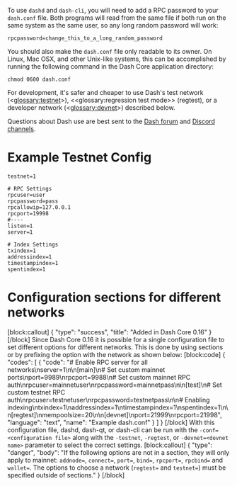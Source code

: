 To use `dashd` and `dash-cli`, you will need to add a RPC password to your `dash.conf` file. Both programs will read from the same file if both run on the same system as the same user, so any long random password will work:

``` text
rpcpassword=change_this_to_a_long_random_password
```

You should also make the `dash.conf` file only readable to its owner.  On Linux, Mac OSX, and other Unix-like systems, this can be accomplished by running the following command in the Dash Core application directory:

``` text
chmod 0600 dash.conf
```

For development, it's safer and cheaper to use Dash's test network (<<glossary:testnet>>), <<glossary:regression test mode>> (regtest), or a developer network  (<<glossary:devnet>>) described below.

Questions about Dash use are best sent to the [Dash forum](https://www.dash.org/forum/categories/dash-support.61/) and [Discord channels](http://www.dashchat.org).

# Example Testnet Config

```text
testnet=1

# RPC Settings
rpcuser=user
rpcpassword=pass
rpcallowip=127.0.0.1
rpcport=19998
#----
listen=1
server=1

# Index Settings
txindex=1
addressindex=1
timestampindex=1
spentindex=1
```

# Configuration sections for different networks
[block:callout]
{
  "type": "success",
  "title": "Added in Dash Core 0.16"
}
[/block]
Since Dash Core 0.16 it is possible for a single configuration file to set different options for different networks. This is done by using sections or by prefixing the option with the network as shown below:
[block:code]
{
  "codes": [
    {
      "code": "# Enable RPC server for all networks\nserver=1\n\n[main]\n# Set custom mainnet ports\nport=9989\nrpcport=9988\n# Set custom mainnet RPC auth\nrpcuser=mainnetuser\nrpcpassword=mainnetpass\n\n[test]\n# Set custom testnet RPC auth\nrpcuser=testnetuser\nrpcpassword=testnetpass\n\n# Enabling indexing\ntxindex=1\naddressindex=1\ntimestampindex=1\nspentindex=1\n\n[regtest]\nmempoolsize=20\n\n[devnet]\nport=21999\nrpcport=21998",
      "language": "text",
      "name": "Example dash.conf"
    }
  ]
}
[/block]
With this configuration file, dashd, dash-qt, or dash-cli can be run with the `-conf=<configuration file>` along with the `-testnet`,  `-regtest`, or `-devnet=<devnet name>` parameter to select the correct settings.
[block:callout]
{
  "type": "danger",
  "body": "If the following options are not in a section, they will only apply to mainnet: `addnode=`, `connect=`, `port=`, `bind=`, `rpcport=`, `rpcbind=` and `wallet=`. The options to choose a network (`regtest=` and `testnet=`) must be specified outside of sections."
}
[/block]
